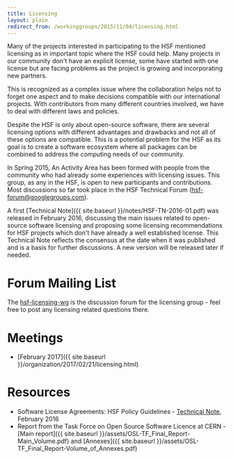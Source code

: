 ```yaml
---
title: Licensing
layout: plain
redirect_from: /workinggroups/2015/11/04/licensing.html
---
```


Many of the projects interested in participating to the HSF mentioned licensing
as in important topic where the HSF could help. Many projects in our community
don't have an explicit license, some have started with one license but are
facing problems as the project is growing and incorporating new partners.

This is recognized as a complex issue where the collaboration helps not to
forget one aspect and to make decisions compatible with our international
projects. With contributors from many different countries involved, we have to
deal with different laws and policies.

Despite the HSF is only about open-source software, there are several licensing
options with different advantages and drawbacks and not all of these options
are compatible. This is a potential problem for the HSF as its goal is to
create a software ecosystem where all packages can be combined to address the
computing needs of our community.

In Spring 2015, An Activity Area has been formed with people from the community
who had already some experiences with licensing issues. This group, as
any in the HSF, is open to new participants and contributions. Most
discussions so far took place in the HSF Technical Forum
(<hsf-forum@googlegroups.com>).

A first [Technical Note]({{ site.baseurl }}/notes/HSF-TN-2016-01.pdf)
was released in February 2016,
discussing the main issues related to open-source software licensing and
proposing some licensing recommendations for HSF projects which don't have
already a well established license. This Technical Note reflects the consensus at the
date when it was published and is a basis for further discussions. A new version will
be released later if needed.

# Forum Mailing List

The [hsf-licensing-wg](https://groups.google.com/forum/#%21forum/hsf-licensing-wg)
is the discussion forum for the licensing group - feel free to post
any licensing related questions there.

# Meetings

* [February 2017]({{ site.baseurl }}/organization/2017/02/21/licensing.html)

# Resources

* Software License Agreements: HSF Policy Guidelines - [Technical Note](http://hepsoftwarefoundation.org/notes/HSF-TN-2016-01.pdf),
  February 2016
* Report from the Task Force on Open Source Software Licence at CERN - [Main
report]({{ site.baseurl }}/assets/OSL-TF_Final_Report-Main_Volume.pdf) and
[Annexes]({{ site.baseurl }}/assets/OSL-TF_Final_Report-Volume_of_Annexes.pdf)
